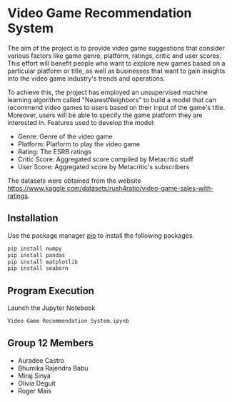 # Video Game Recommendation System

The aim of the project is to provide video game suggestions that consider various factors like game genre, platform, ratings, critic and user scores. This effort will benefit people who want to explore new games based on a particular platform or title, as well as businesses that want to gain insights into the video game industry's trends and operations.

To achieve this, the project has employed an unsupervised machine learning algorithm called "NearestNeighbors" to build a model that can recommend video games to users based on their input of the game's title. Moreover, users will be able to specify the game platform they are interested in.
Features used to develop the model:

- Genre: Genre of the video game
- Platform: Platform to play the video game
- Rating: The ESRB ratings
- Critic Score: Aggregated score compiled by Metacritic staff
- User Score: Aggregated score by Metacritic's subscribers

The datasets were obtained from the website https://www.kaggle.com/datasets/rush4ratio/video-game-sales-with-ratings.

## Installation

Use the package manager [pip](https://pip.pypa.io/en/stable/) to install the following packages.
```bash
pip install numpy
pip install pandas
pip install matplotlib
pip install seaborn
```

## Program Execution
Launch the Jupyter Notebook
```bash
Video Game Recommendation System.ipynb
```

## Group 12 Members
- Auradee Castro
- Bhumika Rajendra Babu  
- Miraj Sinya
- Olivia Deguit
- Roger Mais